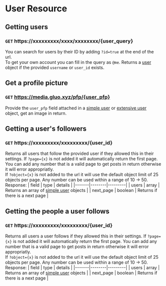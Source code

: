 # User Resource
## Getting users 
### `GET` https://xxxxxxxxx/xxxx/xxxxxxxx/{user_query}
You can search for users by their ID by adding `?id=true` at the end of the url.  
To get your own account you can fill in the query as `@me`.
Returns a [user](/docs/core/objects.md#extensive-user-object) object if the provided `username` or `user_id` exists.

## Get a profile picture
### `GET` https://media.gluo.xyz/pfp/{user_pfp}
Provide the `user_pfp` field attached in a [simple user](/docs/core/objects.md#simple-user-object) or [extensive user](/docs/core/objects.md#extensive-user-object) object, get an image in return.

## Getting a user's followers
### `GET` https://xxxxxxxxx/xxxxxxxxx/{user_id}
Returns all users that follow the provided user if they allowed this in their settings.
If `?page={x}` is not added it will automatically return the first page. You can add any number that is a valid page to get posts in return otherwise it will error appropriatly.  
If `?object={x}` is not added to the url it will use the default object limit of 25 objects per page. Any number can be used within a range of 10 -> 50.
Response:
| field | type   | details |
|-------|--------|---------|
| users  | array | Returns an array of [simple user](/docs/core/objects.md#simple-user-object) objects |
| next_page  | boolean | Returns if there is a next page | 

## Getting the people a user follows
### `GET` https://xxxxxxxxx/xxxxxxxxx/{user_id}
Returns all users a user follows if they allowed this in their settings.
If `?page={x}` is not added it will automatically return the first page. You can add any number that is a valid page to get posts in return otherwise it will error appropriatly.  
If `?object={x}` is not added to the url it will use the default object limit of 25 objects per page. Any number can be used within a range of 10 -> 50.
Response:
| field | type   | details |
|-------|--------|---------|
| users  | array | Returns an array of [simple user](/docs/core/objects.md#simple-user-object) objects |
| next_page  | boolean | Returns if there is a next page | 
